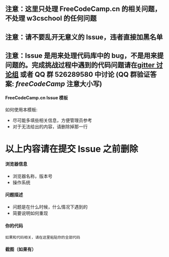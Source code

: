 ## 注意：这里只处理 FreeCodeCamp.cn 的相关问题，不处理 w3cschool 的任何问题
## 注意：请不要乱开无意义的 Issue，违者直接加黑名单
## 注意：Issue 是用来处理代码库中的 bug，不是用来提问题的。完成挑战过程中遇到的代码问题请在[gitter 讨论组](https://gitter.im/FreeCodeCamp/chinese) 或者 QQ 群 526289580 中讨论 (QQ 群验证答案: ___**freeCodeCamp**___ 注意大小写)

#### FreeCodeCamp.cn Issue 模板
如何使用本模板:
* 尽可能多填些相关信息，方便管理员参考
* 对于无法给出的内容，请删除掉那一行

# 以上内容请在提交 Issue 之前删除

#### 浏览器信息
* 浏览器名称，版本号
* 操作系统

#### 问题描述
* 问题是在什么时候，什么情况下遇到的
* 简要说明如何重现

#### 你的代码

```
如果和代码相关，请在这里粘贴你的全部代码
```

#### 截图（如果有）
